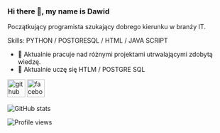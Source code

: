 ### Hi there 👋, my name is Dawid
Początkujący programista szukający dobrego kierunku w branży IT.  

Skills: PYTHON / POSTGRESQL /   HTML / JAVA SCRIPT

- 🔭 Aktualnie pracuje nad różnymi projektami utrwalającymi zdobytą wiedzę. 
- 🌱 Aktualnie uczę się HTLM / POSTGRE SQL 


[<img src='https://cdn.jsdelivr.net/npm/simple-icons@3.0.1/icons/github.svg' alt='github' height='40'>](https://github.com/Voleniusz)  [<img src='https://cdn.jsdelivr.net/npm/simple-icons@3.0.1/icons/facebook.svg' alt='facebook' height='40'>](https://www.facebook.com/dawid.hulboj.96)  

![GitHub stats](https://github-readme-stats.vercel.app/api?username=Voleniusz&show_icons=true)  

![Profile views](https://gpvc.arturio.dev/Voleniusz)  
